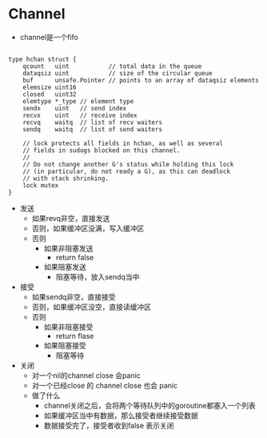 Channel
======
- channel是一个fifo


```cgo

type hchan struct {
	qcount   uint           // total data in the queue
	dataqsiz uint           // size of the circular queue
	buf      unsafe.Pointer // points to an array of dataqsiz elements
	elemsize uint16
	closed   uint32
	elemtype *_type // element type
	sendx    uint   // send index
	recvx    uint   // receive index
	recvq    waitq  // list of recv waiters
	sendq    waitq  // list of send waiters

	// lock protects all fields in hchan, as well as several
	// fields in sudogs blocked on this channel.
	//
	// Do not change another G's status while holding this lock
	// (in particular, do not ready a G), as this can deadlock
	// with stack shrinking.
	lock mutex
}
```


- 发送
    - 如果revq非空，直接发送
    - 否则，如果缓冲区没满，写入缓冲区
    - 否则
        - 如果非阻塞发送
            - return false
        - 如果阻塞发送
            - 阻塞等待，放入sendq当中
- 接受
    - 如果sendq非空，直接接受
    - 否则，如果缓冲区没空，直接读缓冲区
    - 否则
        - 如果非阻塞接受
            - return flase
        - 如果阻塞接受
            - 阻塞等待
- 关闭
    - 对一个nil的channel close 会panic
    - 对一个已经close 的 channel close 也会 panic
    - 做了什么
        - channel关闭之后，会将两个等待队列中的goroutine都塞入一个列表
        - 如果缓冲区当中有数据，那么接受者继续接受数据
        - 数据接受完了，接受者收到false 表示关闭

